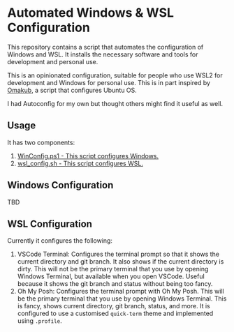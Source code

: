 # Automated Windows & WSL Configuration

This repository contains a script that automates the configuration of Windows and WSL. It installs the necessary software and tools for development and personal use.

This is an opinionated configuration, suitable for people who use WSL2 for development and Windows for personal use. This is in part inspired by [Omakub](https://omakub.org/), a script that configures Ubuntu OS.

I had Autoconfig for my own but thought others might find it useful as well.

## Usage

It has two components:

1. [WinConfig.ps1 - This script configures Windows.](#windows-configuration)
2. [wsl_config.sh - This script configures WSL.](#wsl-configuration)

## Windows Configuration

TBD

## WSL Configuration

Currently it configures the following:

1. VSCode Terminal: Configures the terminal prompt so that it shows the current directory and git branch. It also shows if the current directory is dirty. This will not be the primary terminal that you use by opening Windows Terminal, but available when you open VSCode. Useful because it shows the git branch and status without being too fancy.
2. Oh My Posh: Configures the terminal prompt with Oh My Posh. This will be the primary terminal that you use by opening Windows Terminal. This is fancy, shows current directory, git branch, status, and more. It is configured to use a customised `quick-term` theme and implemented using `.profile`.
